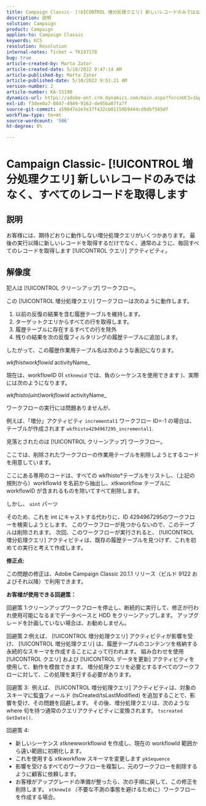 ```yaml
---
title: Campaign Classic- [!UICONTROL 増分処理クエリ] 新しいレコードのみではなく、すべてのレコードを取得します
description: 説明
solution: Campaign
product: Campaign
applies-to: Campaign Classic
keywords: KCS
resolution: Resolution
internal-notes: Ticket = TK197178
bug: true
article-created-by: Marta Zator
article-created-date: 5/10/2022 9:47:14 AM
article-published-by: Marta Zator
article-published-date: 5/10/2022 9:51:21 AM
version-number: 2
article-number: KA-15190
dynamics-url: https://adobe-ent.crm.dynamics.com/main.aspx?forceUCI=1&pagetype=entityrecord&etn=knowledgearticle&id=ad8bd527-46d0-ec11-a7b5-00224809c101
exl-id: f3dee0a7-8047-4949-9162-de95ba07fa7f
source-git-commit: a59847e2e7e37f432cb01150b9444cd9dbf585df
workflow-type: tm+mt
source-wordcount: '506'
ht-degree: 0%

---
```


# Campaign Classic- [!UICONTROL 増分処理クエリ] 新しいレコードのみではなく、すべてのレコードを取得します

## 説明

お客様には、期待どおりに動作しない増分処理クエリがいくつかあります。 最後の実行以降に新しいレコードを取得するだけでなく、通常のように、毎回すべてのレコードを取得します [!UICONTROL クエリ] アクティビティ。

## 解像度

犯人は [!UICONTROL クリーンアップ] ワークフロー。

この [!UICONTROL 増分処理クエリ] ワークフローは次のように動作します。

1. 以前の反復の結果を含む履歴テーブルを維持します。
1. ターゲットクエリからすべての行を取得します。
1. 履歴テーブルに存在するすべての行を除外
1. 残りの結果を次の反復フィルタリングの履歴テーブルに追加します。

したがって、この履歴作業用テーブル名は次のような表記になります。

*wkfhistworkflowid* activityName_

現在は、workflowID 0( `xtknewid` では、負のシーケンスを使用できます )、実際には次のようになります。

*wkfhisto(uint)workflowid* activityName_

ワークフローの実行には問題ありませんが、

例えば、「増分」アクティビティ `incremental1` ワークフロー ID=-1 の場合は、テーブルが作成されます `wkfhisto4294967295_incremental1`.

見落とされたのは [!UICONTROL クリーンアップ] ワークフロー。

ここでは、削除されたワークフローの作業用テーブルを削除しようとするコードを用意しています。

ここにある専用のコードは、すべての wkfhisto\*テーブルをリストし、（上記の規則から）workflowId を名前から抽出し、xtkworkflow テーブルに workflowID が含まれるものを除いてすべて削除します。

しかし、 `uint` パーツ

そのため、これを int にキャストする代わりに、ID 4294967295のワークフローを検索しようとします。 このワークフローが見つからないので、このテーブルは削除されます。 次回、このワークフローが実行されると、 [!UICONTROL 増分処理クエリ] アクティビティは、既存の履歴テーブルを見つけず、これを初めての実行と考えて作成します。

<b>修正点:</b>

この問題の修正は、Adobe Campaign Classic 20.1.1 リリース（ビルド 9122 およびそれ以降）で利用できます。

<b>お客様が使用できる回避策：</b>

回避策 1:クリーンアップワークフローを停止し、断続的に実行して、修正が行われ使用可能になるまでデータベースと HDD をクリーンアップします。 アップグレードを計画していない場合は、お勧めしません。

回避策 2:例えば、 [!UICONTROL 増分処理クエリ] アクティビティが影響を受け、 [!UICONTROL 増分処理クエリ] は、履歴テーブルのコンテンツを格納する永続的なスキーマを作成することによって行われます。 組み合わせを使用 [!UICONTROL クエリ] および [!UICONTROL データを更新] アクティビティを使用して、動作を模倣できます。 増分処理クエリを必要とするすべてのワークフローに対して、この処理を実行する必要があります。

回避策 3:  例えば、 [!UICONTROL 増分処理クエリ] アクティビティは、対象のスキーマに監査フィールド (tsCreated/tsLastModified) を追加することで、影響を受け、その問題を回避します。 その後、増分処理クエリは、次のような where 句を持つ通常のクエリアクティビティに変換されます。 `tscreated GetDate()`.

回避策 4:

- 新しいシーケンス xtknewworkflowid を作成し、現在の workflowId 範囲から遠い範囲に初期化します。
- これを使用する xtkworkflow スキーマを変更します `pkSequence`
- 影響を受けるすべてのワークフローを複製し、元のワークフローを削除するように顧客に依頼します。
- お客様がアップグレードの準備が整ったら、次の手順に戻して、この修正を削除します。 `xtknewId` （不要な不測の事態を避けるために）ワークフローを作成する場合。
